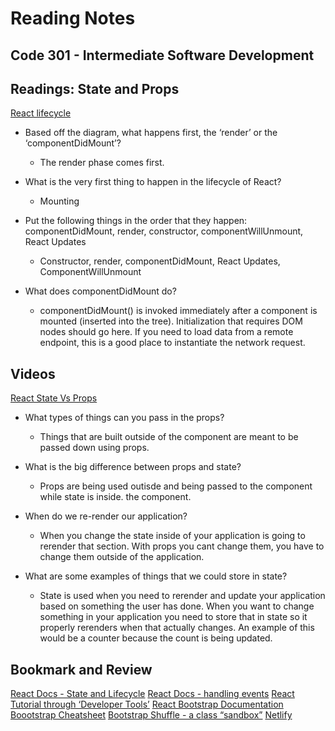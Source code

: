 # Reading Notes


## Code 301 - Intermediate Software Development

## Readings: State and Props

 
[React lifecycle](https://medium.com/@joshuablankenshipnola/react-component-lifecycle-events-cb77e670a093)


- Based off the diagram, what happens first, the ‘render’ or the ‘componentDidMount’?
  - The render phase comes first.

- What is the very first thing to happen in the lifecycle of React?
  - Mounting

- Put the following things in the order that they happen: componentDidMount, render, constructor, componentWillUnmount, React Updates
  - Constructor, render, componentDidMount, React Updates, ComponentWillUnmount

- What does componentDidMount do?
  - componentDidMount() is invoked immediately after a component is mounted (inserted into the tree). Initialization that requires DOM nodes should go here. If you need to load data from a remote endpoint, this is a good place to instantiate the network request.



## Videos
[React State Vs Props](https://www.youtube.com/watch?v=IYvD9oBCuJI)

- What types of things can you pass in the props?
  - Things that are built outside of the component are meant to be passed down using props.

- What is the big difference between props and state?
  - Props are being used outisde and being passed to the component while state is inside. the component. 

- When do we re-render our application?
  - When you change the state inside of your application is going to rerender that section. With props you cant change them, you have to change them outside of the application. 

- What are some examples of things that we could store in state?
  - State is used when you need to rerender and update your application based on something the user has done. When you want to change something in your application you need to store that in state so it properly rerenders when that actually changes. An example of this would be a counter because the count is being updated. 

## Bookmark and Review

[React Docs - State and Lifecycle](https://reactjs.org/docs/state-and-lifecycle.html)
[React Docs - handling events](https://reactjs.org/docs/handling-events.html)
[React Tutorial through ‘Developer Tools’](https://reactjs.org/tutorial/tutorial.html)
[React Bootstrap Documentation](https://react-bootstrap.github.io/)
[Boootstrap Cheatsheet](https://getbootstrap.com/docs/5.0/examples/cheatsheet/)
[Bootstrap Shuffle - a class “sandbox”](https://bootstrapshuffle.com/classes)
[Netlify](https://www.netlify.com/)